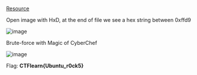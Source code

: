 [Resource](http://vip.sugovica.hu/Sardi/kepnezo/JPEG%20File%20Layout%20and%20Format.htm)

Open image with HxD, at the end of file we see a hex string between 0xffd9

![image](https://user-images.githubusercontent.com/58476264/128620574-c655f54b-87b7-4340-bb4c-8d2e2a98efe4.png)

Brute-force with Magic of CyberChef

![image](https://user-images.githubusercontent.com/58476264/128620653-8896d043-c381-432c-b929-de210c2536d3.png)

Flag: **CTFlearn{Ubuntu_r0ck5}**
